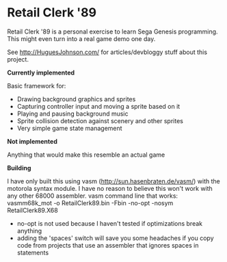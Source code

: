 # Retail Clerk '89
Retail Clerk '89 is a personal exercise to learn Sega Genesis programming. This might even turn into a real game demo one day.

See http://HuguesJohnson.com/ for articles/devbloggy stuff about this project.

**Currently implemented**

Basic framework for:
* Drawing background graphics and sprites
* Capturing controller input and moving a sprite based on it
* Playing and pausing background music
* Sprite collision detection against scenery and other sprites
* Very simple game state management

**Not implemented**

Anything that would make this resemble an actual game

**Building**

I have only built this using vasm (http://sun.hasenbraten.de/vasm/) with the motorola syntax module. I have no reason to believe this won't work with any other 68000 assembler.
vasm command line that works: 
vasmm68k_mot -o RetailClerk89.bin -Fbin -no-opt -nosym RetailClerk89.X68
* no-opt is not used because I haven't tested if optimizations break anything
* adding the 'spaces' switch will save you some headaches if you copy code from projects that use an assembler that ignores spaces in statements
